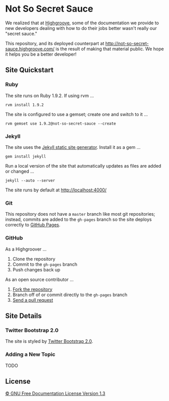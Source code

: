 # Not So Secret Sauce

We realized that at [Highgroove](http://highgroove.com), some of the
documentation we provide to new developers dealing with how to do their jobs
better wasn't really our "secret sauce."

This repository, and its deployed counterpart at
<http://not-so-secret-sauce.highgroove.com/> is the result of making that
material public. We hope it helps you be a better developer!

## Site Quickstart

### Ruby

The site runs on Ruby 1.9.2. If using rvm ...

    rvm install 1.9.2

The site is configured to use a gemset; create one and switch to it ...

    rvm gemset use 1.9.2@not-so-secret-sauce --create

### Jekyll

The site uses the [Jekyll static site
generator](https://github.com/mojombo/jekyll). Install it as a gem ...

    gem install jekyll

Run a local version of the site that automatically updates as files are added
or changed ...

    jekyll --auto --server

The site runs by default at <http://localhost:4000/>

### Git

This repository does not have a `master` branch like most git repositories;
instead, commits are added to the `gh-pages` branch so the site deploys
correctly to [GitHub Pages](http://pages.github.com).

### GitHub

As a Highgroover ...

1. Clone the repository
2. Commit to the `gh-pages` branch
3. Push changes back up

As an open source contributor ...

1. [Fork the repository](http://help.github.com/fork-a-repo/)
2. Branch off of or commit directly to the `gh-pages` branch
3. [Send a pull request](http://help.github.com/send-pull-requests/)

## Site Details

### Twitter Bootstrap 2.0

The site is styled by [Twitter Bootstrap
2.0](http://twitter.github.com/bootstrap/).

### Adding a New Topic

TODO

## License

[© GNU Free Documentation License Version
1.3](http://www.gnu.org/copyleft/fdl.html)
